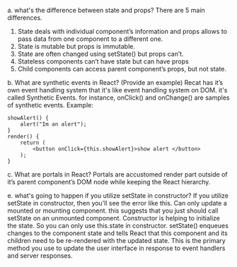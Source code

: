 
a. what's the difference between state and props?
There are 5 main differences.

1. State deals with individual component’s information and props allows to pass
data from one component to a different one.
2. State is mutable but props is immutable.
3. State are often changed using setState() but props can’t.
4. Stateless components can’t have state but can have props
5. Child components can access parent component’s props, but not state.

b. What are synthetic events in React? (Provide an example)
Recat has it’s own event handling system that it's like event handling system on DOM. it's called Synthetic Events.
for instance, onClick() and onChange() are samples of synthetic events.
  Example:

    showAlert() {
        alert("Im an alert");
    }
    render() {
        return (
            <button onClick={this.showAlert}>show alert </button>
        );
    }

c. What are portals in React?
Portals are accustomed render part outside of it’s parent component’s DOM node while keeping the React hierarchy.

e. what's going to happen if you utilize setState in constructor?
If you utilize setState in constructor, then you'll see the error like this.
Can only update a mounted or mounting component.
this suggests that you just should call setState on an unmounted component.
Constructor is helping to initialize the state.
So you  can only use this.state in constructor.
setState() enqueues changes to the component state and tells React that this component and its children need to be re-rendered with the updated state. This is the primary method you use to update the user interface in response to event handlers and server responses.
